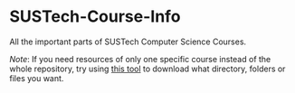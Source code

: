 # SUSTech-Course-Info
All the important parts of SUSTech Computer Science Courses.

*Note*: If you need resources of only one specific course instead of the whole repository, try using [this tool](https://minhaskamal.github.io/DownGit/#/home) to download what directory, folders or files you want.
